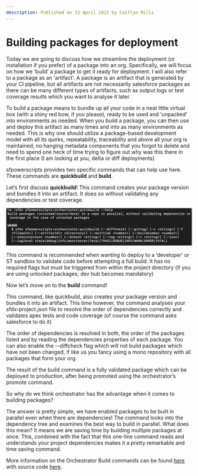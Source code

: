 ```yaml
---
description: Published on 23 April 2021 by Caitlyn Mills
---
```


# Building packages for deployment

Today we are going to discuss how we streamline the deployment (or installation if you prefer) of a package into an org. Specifically, we will focus on how we ‘build’ a package to get it ready for deployment. I will also refer to a package as an 'artifact'. A package is an artifact that is generated by your CI pipeline, but all artifacts are not necessarily salesforce packages as there can be many different types of artifacts, such as output logs or test coverage results which you want to analyse it later.

To build a package means to bundle up all your code in a neat little virtual box (with a shiny red bow, if you please), ready to be used and 'unpacked' into environments as needed. When you build a package, you can then use and deploy this artifact as many times and into as many environments as needed. This is why one should utilize a package-based development model with all its quirks, repeatability, traceability and above all your org is maintained, no hanging metadata components that you forgot to delete and need to spend one heck of time trying to figure out why was this there in the first place (I am looking at you, delta or diff deployments)

sfpowerscripts provides two specific commands that can help use here. These commands are **quickbuild** and **build**.

Let’s first discuss **quickbuild**! This command creates your package version and bundles it into an artifact. It does so without validating any dependencies or test coverage.

![](<../../.gitbook/assets/image (3).png>)

This command is recommended when wanting to deploy to a ‘developer’ or ST sandbox to validate code before attempting a full build. It has no required flags but must be triggered from within the project directory (if you are using unlocked packages, dev hub becomes mandatory)

Now let’s move on to the **build** command!

This command, like quickbuild, also creates your package version and bundles it into an artifact. This time however, the command analyses your sfdx-project.json file to resolve the order of dependencies correctly and validates apex tests and code coverage (of course the command asks salesforce to do it)

The order of dependencies is resolved in both, the order of the packages listed and by reading the dependencies properties of each package. You can also enable the --diffcheck flag which will not build packages which have not been changed, if like us you fancy using a mono repository with all packages that form your org.

The result of the build command is a fully validated package which can be deployed to production, after being promoted using the orchestrator’s promote command.

So why do we think orchestrator has the advantage when it comes to building packages?

The answer is pretty simple, we have enabled packages to be built in parallel even when there are dependencies! The command looks into the dependency tree and examines the best way to build in parallel. What does this mean? It means we are saving time by building multiple packages at once. This, combined with the fact that this one-line command reads and understands your project dependencies makes it a pretty remarkable and time saving command.

More information on the Orchestrator Build commands can be found [here](https://dxatscale.gitbook.io/sfpowerscripts/commands/build-and-quickbuild) with source code [here](https://github.com/Accenture/sfpowerscripts/tree/develop/packages/sfpowerscripts-cli/src/commands/sfpowerscripts/orchestrator).
